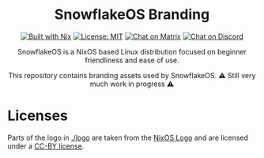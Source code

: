 <div align="center">

SnowflakeOS Branding
===
[![Built with Nix][builtwithnix badge]][builtwithnix]
[![License: MIT][MIT badge]][MIT]
[![Chat on Matrix][matrix badge]][matrix]
[![Chat on Discord][discord badge]][discord]

SnowflakeOS is a NixOS based Linux distribution focused on beginner friendliness and ease of use. 

This repository contains branding assets used by SnowflakeOS. :warning: Still very much work in progress :warning:

</div>

# Licenses
Parts of the logo in [./logo](./logo) are taken from the [NixOS Logo](https://github.com/NixOS/nixos-artwork/tree/master/logo) and are licensed under a [CC-BY license](https://creativecommons.org/licenses/by/4.0/).

[builtwithnix badge]: https://img.shields.io/badge/Built%20With-Nix-41439A?style=for-the-badge&logo=nixos&logoColor=white
[builtwithnix]: https://builtwithnix.org/
[MIT badge]: https://img.shields.io/badge/License-MIT-blue.svg?style=for-the-badge
[MIT]: https://opensource.org/licenses/MIT
[matrix badge]: https://img.shields.io/badge/matrix-join%20chat-0cbc8c?style=for-the-badge&logo=matrix&logoColor=white
[matrix]: https://matrix.to/#/#snowflakeos:matrix.org
[discord badge]: https://img.shields.io/discord/1021080090676842506?color=7289da&label=Discord&logo=discord&logoColor=ffffff&style=for-the-badge
[discord]: https://discord.gg/6rWNMmdkgT
